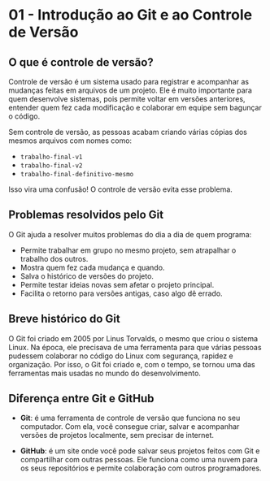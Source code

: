 # 01 - Introdução ao Git e ao Controle de Versão

## O que é controle de versão?

Controle de versão é um sistema usado para registrar e acompanhar as mudanças feitas em arquivos de um projeto. Ele é muito importante para quem desenvolve sistemas, pois permite voltar em versões anteriores, entender quem fez cada modificação e colaborar em equipe sem bagunçar o código.

Sem controle de versão, as pessoas acabam criando várias cópias dos mesmos arquivos com nomes como:
- `trabalho-final-v1`
- `trabalho-final-v2`
- `trabalho-final-definitivo-mesmo`

Isso vira uma confusão! O controle de versão evita esse problema.

## Problemas resolvidos pelo Git

O Git ajuda a resolver muitos problemas do dia a dia de quem programa:

- Permite trabalhar em grupo no mesmo projeto, sem atrapalhar o trabalho dos outros.
- Mostra quem fez cada mudança e quando.
- Salva o histórico de versões do projeto.
- Permite testar ideias novas sem afetar o projeto principal.
- Facilita o retorno para versões antigas, caso algo dê errado.

## Breve histórico do Git

O Git foi criado em 2005 por Linus Torvalds, o mesmo que criou o sistema Linux. Na época, ele precisava de uma ferramenta para que várias pessoas pudessem colaborar no código do Linux com segurança, rapidez e organização. Por isso, o Git foi criado e, com o tempo, se tornou uma das ferramentas mais usadas no mundo do desenvolvimento.

## Diferença entre Git e GitHub

- **Git**: é uma ferramenta de controle de versão que funciona no seu computador. Com ela, você consegue criar, salvar e acompanhar versões de projetos localmente, sem precisar de internet.

- **GitHub**: é um site onde você pode salvar seus projetos feitos com Git e compartilhar com outras pessoas. Ele funciona como uma nuvem para os seus repositórios e permite colaboração com outros programadores.



